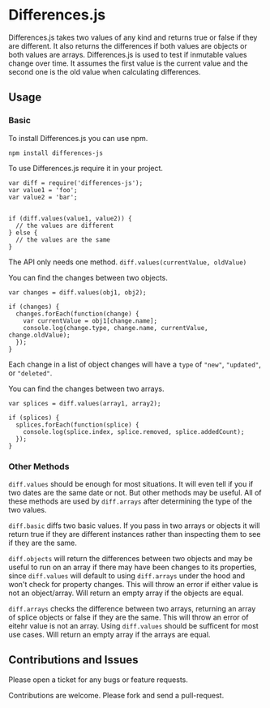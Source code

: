 # Differences.js

Differences.js takes two values of any kind and returns true or false if they are different. It also returns the
differences if both values are objects or both values are arrays. Differences.js is used to test if inmutable values
change over time. It assumes the first value is the current value and the second one is the old value when calculating
differences.

## Usage

### Basic

To install Differences.js you can use npm.

```
npm install differences-js
```

To use Differences.js require it in your project.

```
var diff = require('differences-js');
var value1 = 'foo';
var value2 = 'bar';


if (diff.values(value1, value2)) {
  // the values are different
} else {
  // the values are the same
}
```

The API only needs one method. `diff.values(currentValue, oldValue)`

You can find the changes between two objects.

```
var changes = diff.values(obj1, obj2);

if (changes) {
  changes.forEach(function(change) {
    var currentValue = obj1[change.name];
    console.log(change.type, change.name, currentValue, change.oldValue);
  });
}
```

Each change in a list of object changes will have a `type` of `"new"`, `"updated"`, or `"deleted"`.

You can find the changes between two arrays.

```
var splices = diff.values(array1, array2);

if (splices) {
  splices.forEach(function(splice) {
    console.log(splice.index, splice.removed, splice.addedCount);
  });
}
```

### Other Methods

`diff.values` should be enough for most situations. It will even tell if you if two dates are the same date or not. But
other methods may be useful. All of these methods are used by `diff.arrays` after determining the type of the two
values.

`diff.basic` diffs two basic values. If you pass in two arrays or objects it will return true if they are different
instances rather than inspecting them to see if they are the same.

`diff.objects` will return the differences between two objects and may be useful to run on an array if there may have
been changes to its properties, since `diff.values` will default to using `diff.arrays` under the hood and won't check
for property changes. This will throw an error if either value is not an object/array. Will return an empty array if the
objects are equal.

`diff.arrays` checks the difference between two arrays, returning an array of splice objects or false if they are the
same. This will throw an error of eitehr value is not an array. Using `diff.values` should be sufficent for most use
cases. Will return an empty array if the arrays are equal.

## Contributions and Issues

Please open a ticket for any bugs or feature requests.

Contributions are welcome. Please fork and send a pull-request.
